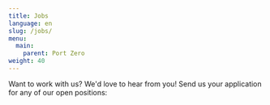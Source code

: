 ```yaml
---
title: Jobs
language: en
slug: /jobs/
menu:
  main:
    parent: Port Zero
weight: 40
---
```

Want to work with us? We'd love to hear from you! Send us your application for any of our open positions:
